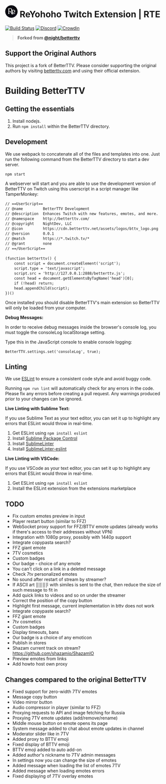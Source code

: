 # <img src="src/assets/logos/reyohoho_logo.png" height="40" style="margin-bottom: -1px;"> ReYohoho Twitch Extension | RTE

[![Build Status](https://github.com/night/betterttv/actions/workflows/ci.yml/badge.svg)](https://github.com/night/betterttv/actions/workflows/ci.yml) [![Discord](https://img.shields.io/discord/229471495087194112?color=5865F2&label=discord)](https://discord.gg/nightdev) [![Crowdin](https://badges.crowdin.net/betterttv/localized.svg)](https://crowdin.com/project/betterttv)

> **Forked from [@night/betterttv](https://github.com/night/betterttv)**

## Support the Original Authors

This project is a fork of BetterTTV. Please consider supporting the original authors by visiting [betterttv.com](https://betterttv.com/) and using their official extension.

# Building BetterTTV

## Getting the essentials

1. Install nodejs.
2. Run `npm install` within the BetterTTV directory.

## Development

We use webpack to concatenate all of the files and templates into one.
Just run the following command from the BetterTTV directory to start a dev server.

```
npm start
```

A webserver will start and you are able to use the development version of BetterTTV on Twitch using this userscript in a script manager like TamperMonkey:

```
// ==UserScript==
// @name         BetterTTV Development
// @description  Enhances Twitch with new features, emotes, and more.
// @namespace    http://betterttv.com/
// @copyright    NightDev, LLC
// @icon         https://cdn.betterttv.net/assets/logos/bttv_logo.png
// @version      0.0.1
// @match        https://*.twitch.tv/*
// @grant        none
// ==/UserScript==

(function betterttv() {
    const script = document.createElement('script');
    script.type = 'text/javascript';
    script.src = 'http://127.0.0.1:2888/betterttv.js';
    const head = document.getElementsByTagName('head')[0];
    if (!head) return;
    head.appendChild(script);
})()
```

Once installed you should disable BetterTTV's main extension so BetterTTV will only be loaded from your computer.

**Debug Messages:**

In order to receive debug messages inside the browser's console log, you must toggle the consoleLog localStorage setting.

Type this in the JavaScript console to enable console logging:

```
BetterTTV.settings.set('consoleLog', true);
```

## Linting

We use [ESLint](https://eslint.org/) to ensure a consistent code style and avoid buggy code.

Running `npm run lint` will automatically check for any errors in the code. Please fix any errors before creating a pull request. Any warnings produced prior to your changes can be ignored.

**Live Linting with Sublime Text:**

If you use Sublime Text as your text editor, you can set it up to highlight any errors that ESLint would throw in real-time.

1. Get ESLint using `npm install eslint`
2. Install [Sublime Package Control](https://packagecontrol.io/installation)
3. Install [SublimeLinter](https://www.sublimelinter.com/en/latest/installation.html#installing-via-pc)
4. Install [SublimeLinter-eslint](https://github.com/roadhump/SublimeLinter-eslint#linter-installation)

**Live Linting with VSCode:**

If you use VSCode as your text editor, you can set it up to highlight any errors that ESLint would throw in real-time.

1. Get ESLint using `npm install eslint`
2. Install the ESLint extension from the extensions marketplace

## TODO
- Fix custom emotes preview in input
- Player restart button (similar to FFZ)
- WebSocket proxy support for FFZ/BTTV emote updates (already works if there's access to their addresses without VPN)
- Integration with 1080p proxy, possibly with 1440p support
- Integrate copypasta search?
- FFZ giant emote
- 7TV cosmetics
- Custom badges
- Our badge - choice of any emote
- You can't click on a link in a deleted message
- Check 7tv personalized emotes
- No sound after restart of stream by streamer?
- If ASCII art ⣿⣿⣿⡿ with similes is sent to the chat, then reduce the size of such message to fit in
- Add quick links to videos and so on under the streamer
- Correct the position of the copy button
- Highlight first message, current implementation in bttv does not work
- Integrate copypaste search?
- FFZ giant emote
- 7tv cosmetics
- Custom badges
- Display timeouts, bans
- Our badge is a choice of any emoticon
- Publish in stores
- Shazam current track on stream? https://github.com/shazamio/ShazamIO
- Preview emotes from links
- Add howto host own proxy

## Changes compared to the original BetterTTV

- Fixed support for zero-width 7TV emotes
- Message copy button
- Video mirror button
- Audio compressor in player (similar to FFZ)
- Proxying requests to API and image fetching for Russia
- Proxying 7TV emote updates (add/remove/rename)
- Middle mouse button on emote opens its page
- System message added to chat about emote updates in channel
- Moderator slider like in 7TV
- Added proxy to BTTV emoji
- Fixed display of BTTV emoji
- BTTV emoji added to auto add-on
- Added author's nickname to 7TV admin messages
- In settings now you can change the size of emotes
- Added message when loading the list of emotes 7TV
- Added message when loading emotes errors
- Fixed displaying of 7TV overlay emotes